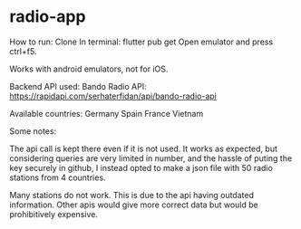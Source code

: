 # radio-app

How to run:
Clone
In terminal: flutter pub get
Open emulator and press ctrl+f5.

Works with android emulators, not for iOS.

Backend API used:
Bando Radio API: https://rapidapi.com/serhaterfidan/api/bando-radio-api

Available countries:
Germany
Spain
France
Vietnam

Some notes:

The api call is kept there even if it is not used. It works as expected, but considering queries are very limited in number, and the hassle of puting the key securely in github, I instead opted to make a json file with 50 radio stations from 4 countries.

Many stations do not work. This is due to the api having outdated information. Other apis would give more correct data but would be prohibitively expensive.
